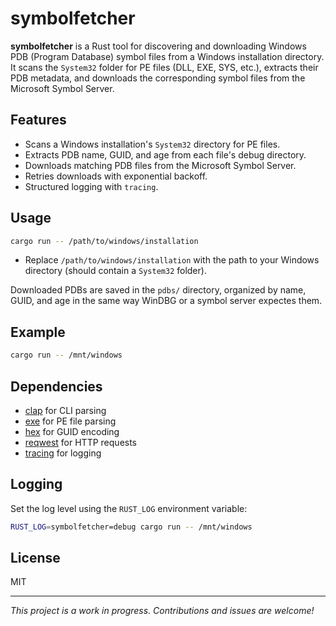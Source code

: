 # symbolfetcher

**symbolfetcher** is a Rust tool for discovering and downloading Windows PDB (Program Database) symbol files from a Windows installation directory. It scans the `System32` folder for PE files (DLL, EXE, SYS, etc.), extracts their PDB metadata, and downloads the corresponding symbol files from the Microsoft Symbol Server.

## Features

- Scans a Windows installation's `System32` directory for PE files.
- Extracts PDB name, GUID, and age from each file's debug directory.
- Downloads matching PDB files from the Microsoft Symbol Server.
- Retries downloads with exponential backoff.
- Structured logging with `tracing`.

## Usage

```sh
cargo run -- /path/to/windows/installation
```

- Replace `/path/to/windows/installation` with the path to your Windows directory (should contain a `System32` folder).

Downloaded PDBs are saved in the `pdbs/` directory, organized by name, GUID, and age in the same way WinDBG or a symbol server expectes them.

## Example

```sh
cargo run -- /mnt/windows
```

## Dependencies

- [clap](https://crates.io/crates/clap) for CLI parsing
- [exe](https://crates.io/crates/exe) for PE file parsing
- [hex](https://crates.io/crates/hex) for GUID encoding
- [reqwest](https://crates.io/crates/reqwest) for HTTP requests
- [tracing](https://crates.io/crates/tracing) for logging

## Logging

Set the log level using the `RUST_LOG` environment variable:

```sh
RUST_LOG=symbolfetcher=debug cargo run -- /mnt/windows
```

## License

MIT

---

*This project is a work in progress. Contributions and issues are welcome!*
